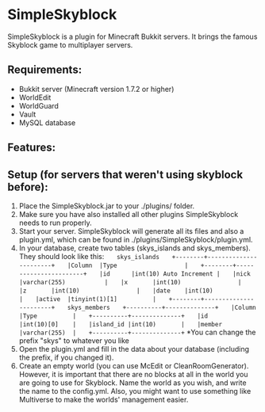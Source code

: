 SimpleSkyblock
==============

SimpleSkyblock is a plugin for Minecraft Bukkit servers. It brings the famous Skyblock game to multiplayer servers.

Requirements:
--------------
- Bukkit server (Minecraft version 1.7.2 or higher)
- WorldEdit
- WorldGuard
- Vault
- MySQL database

Features:
--------------

Setup (for servers that weren't using skyblock before):
-----------------------------------------------------------
1. Place the SimpleSkyblock.jar to your ./plugins/ folder.
2. Make sure you have also installed all other plugins SimpleSkyblock needs to run
   properly.
3. Start your server. SimpleSkyblock will generate all its files and also a plugin.yml,
   which can be found in ./plugins/SimpleSkyblock/plugin.yml.
4. In your database, create two tables (skys_islands and skys_members). They should
   look like this:
`   skys_islands`
`   +--------+-----------------------+`
`   |Column  |Type                   |`
`   +--------+-----------------------+`
`   |id	     |int(10) Auto Increment |`
`   |nick    |varchar(255)           |`
`   |x	     |int(10)	             |`
`   |z	     |int(10)                |`
`   |date    |int(10)                |`
`   |active  |tinyint(1)[1]          |`
`   +--------+-----------------------+`
`   skys_members`
`   +----------+--------------+`
`   |Column    |Type          |`
`   +----------+--------------+`
`   |id	       |int(10)[0]    |`
`   |island_id |int(10)       |`
`   |member    |varchar(255)  |`
`   +----------+--------------+`
   *You can change the prefix "skys" to whatever you like
5. Open the plugin.yml and fill in the data about your database (including the prefix,
   if you changed it).
6. Create an empty world (you can use McEdit or CleanRoomGenerator). However, it is
   important that there are no blocks at all in the world you are going to use for Skyblock.
   Name the world as you wish, and write the name to the config.yml. Also, you might
   want to use something like Multiverse to make the worlds' management easier.
  
  
  
  
